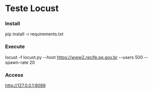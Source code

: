 # Teste Locust

### Install
  pip install -r requirements.txt

### Execute
  locust -f locust.py --host https://www2.recife.pe.gov.br --users 500 --spawn-rate 20

### Access 
  http://127.0.0.1:8089
